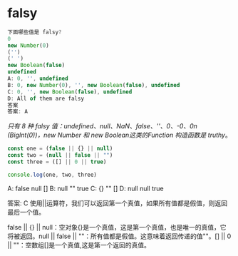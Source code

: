 # falsy
```js
下面哪些值是 falsy?
0
new Number(0)
('')
(' ')
new Boolean(false)
undefined
A: 0, '', undefined
B: 0, new Number(0), '', new Boolean(false), undefined
C: 0, '', new Boolean(false), undefined
D: All of them are falsy
答案
答案: A
```
*只有 8 种 falsy 值：undefined、null、NaN、false、''、0、-0、0n (BigInt(0))，new Number 和 new Boolean这类的Function 构造函数是 truthy*。


```js
const one = (false || {} || null)
const two = (null || false || "")
const three = ([] || 0 || true)

console.log(one, two, three)
```
A: false null []
B: null "" true
C: {} "" []
D: null null true

答案: C
使用||运算符，我们可以返回第一个真值，如果所有值都是假值，则返回最后一个值。

false || {} || null：空对象{}是一个真值，这是第一个真值，也是唯一的真值，它将被返回。null || false || ""：所有值都是假值。这意味着返回传递的值""。[] || 0 || ""：空数组[]是一个真值,这是第一个返回的真值。
